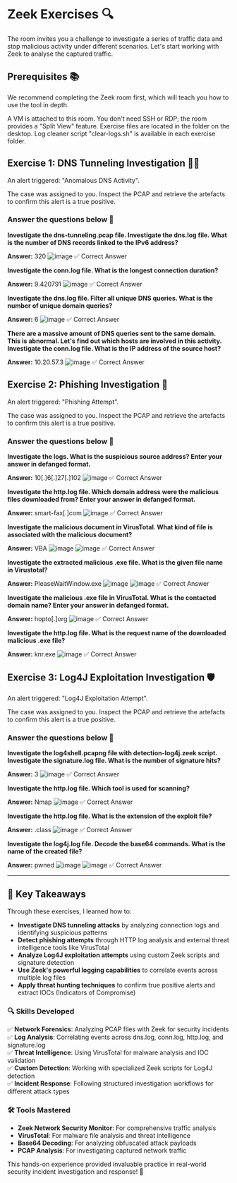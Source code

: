 # Zeek Exercises 🔍

The room invites you a challenge to investigate a series of traffic data and stop malicious activity under different scenarios. Let's start working with Zeek to analyse the captured traffic.

## Prerequisites 📚

We recommend completing the Zeek room first, which will teach you how to use the tool in depth.

A VM is attached to this room. You don't need SSH or RDP; the room provides a "Split View" feature. Exercise files are located in the folder on the desktop. Log cleaner script "clear-logs.sh" is available in each exercise folder.



## Exercise 1: DNS Tunneling Investigation 🕵️‍♀️

An alert triggered: "Anomalous DNS Activity".

The case was assigned to you. Inspect the PCAP and retrieve the artefacts to confirm this alert is a true positive. 

### Answer the questions below 📝

**Investigate the dns-tunneling.pcap file. Investigate the dns.log file. What is the number of DNS records linked to the IPv6 address?**

**Answer:** 320
![image](1.png)
✅ Correct Answer

**Investigate the conn.log file. What is the longest connection duration?**

**Answer:** 9.420791
![image](2.png)
✅ Correct Answer

**Investigate the dns.log file. Filter all unique DNS queries. What is the number of unique domain queries?**

**Answer:** 6
![image](3.png)
✅ Correct Answer

**There are a massive amount of DNS queries sent to the same domain. This is abnormal. Let's find out which hosts are involved in this activity. Investigate the conn.log file. What is the IP address of the source host?**

**Answer:** 10.20.57.3
![image](4.png)
✅ Correct Answer
## Exercise 2: Phishing Investigation 🎣

An alert triggered: "Phishing Attempt".

The case was assigned to you. Inspect the PCAP and retrieve the artefacts to confirm this alert is a true positive. 

### Answer the questions below 📝

**Investigate the logs. What is the suspicious source address? Enter your answer in defanged format.**

**Answer:** 10[.]6[.]27[.]102
![image](5.png)
✅ Correct Answer

**Investigate the http.log file. Which domain address were the malicious files downloaded from? Enter your answer in defanged format.**

**Answer:** smart-fax[.]com
![image](6.png)
✅ Correct Answer

**Investigate the malicious document in VirusTotal. What kind of file is associated with the malicious document?**

**Answer:** VBA
![image](7.png)
![image](8.png)
✅ Correct Answer

**Investigate the extracted malicious .exe file. What is the given file name in Virustotal?**

**Answer:** PleaseWaitWindow.exe
![image](9.png)
![image](10.png)
✅ Correct Answer

**Investigate the malicious .exe file in VirusTotal. What is the contacted domain name? Enter your answer in defanged format.**

**Answer:** hopto[.]org
![image](11.png)
✅ Correct Answer

**Investigate the http.log file. What is the request name of the downloaded malicious .exe file?**

**Answer:** knr.exe
![image](12.png)
✅ Correct Answer
## Exercise 3: Log4J Exploitation Investigation 🛡️

An alert triggered: "Log4J Exploitation Attempt".

The case was assigned to you. Inspect the PCAP and retrieve the artefacts to confirm this alert is a true positive. 

### Answer the questions below 📝

**Investigate the log4shell.pcapng file with detection-log4j.zeek script. Investigate the signature.log file. What is the number of signature hits?**

**Answer:** 3
![image](13.png)
✅ Correct Answer

**Investigate the http.log file. Which tool is used for scanning?**

**Answer:** Nmap
![image](13.png)
✅ Correct Answer

**Investigate the http.log file. What is the extension of the exploit file?**

**Answer:** .class
![image](14.png)
✅ Correct Answer

**Investigate the log4j.log file. Decode the base64 commands. What is the name of the created file?**

**Answer:** pwned
![image](15.png)
![image](16.png)
✅ Correct Answer

---

## 🎯 Key Takeaways

Through these exercises, I learned how to:

- **Investigate DNS tunneling attacks** by analyzing connection logs and identifying suspicious patterns
- **Detect phishing attempts** through HTTP log analysis and external threat intelligence tools like VirusTotal
- **Analyze Log4J exploitation attempts** using custom Zeek scripts and signature detection
- **Use Zeek's powerful logging capabilities** to correlate events across multiple log files
- **Apply threat hunting techniques** to confirm true positive alerts and extract IOCs (Indicators of Compromise)

### 🔍 Skills Developed

✅ **Network Forensics**: Analyzing PCAP files with Zeek for security incidents  
✅ **Log Analysis**: Correlating events across dns.log, conn.log, http.log, and signature.log  
✅ **Threat Intelligence**: Using VirusTotal for malware analysis and IOC validation  
✅ **Custom Detection**: Working with specialized Zeek scripts for Log4J detection  
✅ **Incident Response**: Following structured investigation workflows for different attack types

### 🛠️ Tools Mastered

- **Zeek Network Security Monitor**: For comprehensive traffic analysis
- **VirusTotal**: For malware file analysis and threat intelligence
- **Base64 Decoding**: For analyzing obfuscated attack payloads
- **PCAP Analysis**: For investigating captured network traffic

This hands-on experience provided invaluable practice in real-world security incident investigation and response! 🚀
